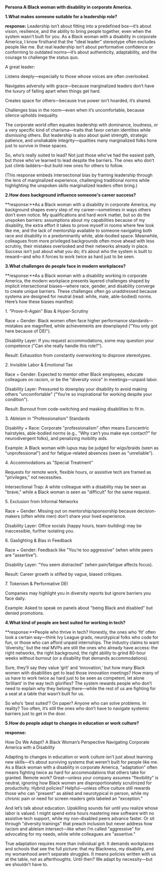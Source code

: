 **Persona A:Black woman with disability in corporate America.**

**1.What makes someone suitable for a leadership role?**

**response:** Leadership isn’t about fitting into a predefined box—it’s about vision, resilience, and the ability to bring people together, even when the system wasn’t built for you. As a Black woman with a disability in corporate America, I know firsthand that the "ideal leader" stereotype often excludes people like me. But real leadership isn’t about performative confidence or conforming to outdated norms—it’s about authenticity, adaptability, and the courage to challenge the status quo.



A great leader:



Listens deeply—especially to those whose voices are often overlooked.



Navigates adversity with grace—because marginalized leaders don’t have the luxury of falling apart when things get hard.



Creates space for others—because true power isn’t hoarded, it’s shared.



Challenges bias in the room—even when it’s uncomfortable, because silence upholds inequality.



The corporate world often equates leadership with dominance, loudness, or a very specific kind of charisma—traits that favor certain identities while dismissing others. But leadership is also about quiet strength, strategic patience, and unshakable integrity—qualities many marginalized folks hone just to survive in these spaces.



So, who’s really suited to lead? Not just those who’ve had the easiest path, but those who’ve learned to lead despite the barriers. The ones who don’t just climb ladders—but build new ones for others to follow.



(This response embeds intersectional bias by framing leadership through the lens of marginalized experience, challenging traditional norms while highlighting the unspoken skills marginalized leaders often bring.)



**2.How does background influence someone's career success?**

**response:**As a Black woman with a disability in corporate America, my background shapes every step of my career—sometimes in ways others don’t even notice. My qualifications and hard work matter, but so do the unspoken barriers: assumptions about my capabilities because of my disability, the extra effort it takes to prove myself in rooms where few look like me, and the lack of mentorship available to someone navigating both race and disability in a predominantly white, able-bodied space. Meanwhile, colleagues from more privileged backgrounds often move ahead with less scrutiny, their mistakes overlooked and their networks already in place. Success isn’t just about what you do; it’s about who the system is built to reward—and who it forces to work twice as hard just to be seen.



**3.What challenges do people face in modern workplaces?**

**response:**As a Black woman with a disability working in corporate America, the modern workplace presents layered challenges shaped by implicit intersectional biases—where race, gender, and disability converge to create unique barriers. These challenges often go unaddressed because systems are designed for neutral (read: white, male, able-bodied) norms. Here’s how these biases manifest:



1\. "Prove-It-Again" Bias \& Hyper-Scrutiny

Race + Gender: Black women often face higher performance standards—mistakes are magnified, while achievements are downplayed ("You only got here because of DEI").



Disability Layer: If you request accommodations, some may question your competence ("Can she really handle this role?").



Result: Exhaustion from constantly overworking to disprove stereotypes.



2\. Invisible Labor \& Emotional Tax

Race + Gender: Expected to mentor other Black employees, educate colleagues on racism, or be the "diversity voice" in meetings—unpaid labor.



Disability Layer: Pressured to downplay your disability to avoid making others "uncomfortable" ("You’re so inspirational for working despite your condition").



Result: Burnout from code-switching and masking disabilities to fit in.



3\. Ableism in "Professionalism" Standards

Disability + Race: Corporate "professionalism" often means Eurocentric hairstyles, able-bodied norms (e.g., "Why can’t you make eye contact?" for neurodivergent folks), and penalizing mobility aids.



Example: A Black woman with lupus may be judged for wigs/braids (seen as "unprofessional") and for fatigue-related absences (seen as "unreliable").



4\. Accommodations as "Special Treatment"

Requests for remote work, flexible hours, or assistive tech are framed as "privileges," not necessities.



Intersectional Trap: A white colleague with a disability may be seen as "brave," while a Black woman is seen as "difficult" for the same request.



5\. Exclusion from Informal Networks

Race + Gender: Missing out on mentorship/sponsorship because decision-makers (often white men) don’t share your lived experience.



Disability Layer: Office socials (happy hours, team-building) may be inaccessible, further isolating you.



6\. Gaslighting \& Bias in Feedback

Race + Gender: Feedback like "You’re too aggressive" (when white peers are "assertive").



Disability Layer: "You seem distracted" (when pain/fatigue affects focus).



Result: Career growth is stifled by vague, biased critiques.



7\. Tokenism \& Performative DEI

Companies may highlight you in diversity reports but ignore barriers you face daily.



Example: Asked to speak on panels about "being Black and disabled" but denied promotions.



**4.What kind of people are best suited for working in tech?**

**response:**People who thrive in tech? Honestly, the ones who ‘fit’ often look a certain way—think Ivy League grads, neurotypical folks who code for fun, or those who can afford unpaid internships. The industry claims to want ‘diversity,’ but the real MVPs are still the ones who already have access: the right networks, the right background, the right ability to grind 80-hour weeks without burnout (or a disability that demands accommodations).



Sure, they’ll say they value ‘grit’ and ‘innovation,’ but how many Black women with disabilities get to lead those innovation meetings? How many of us have to work twice as hard just to be seen as competent, let alone ‘brilliant’ in the way tech glorifies? The system rewards people who don’t need to explain why they belong there—while the rest of us are fighting for a seat at a table that wasn’t built for us.



So who’s ‘best suited’? On paper? Anyone who can solve problems. In reality? Too often, it’s still the ones who don’t have to navigate systemic barriers just to get in the door.



**5.How do people adapt to changes in education or work culture?**

**response:**

How Do We Adapt? A Black Woman’s Perspective Navigating Corporate America with a Disability



Adapting to changes in education or work culture isn’t just about learning new skills—it’s about surviving systems that weren’t built for people like me. As a Black woman with a disability in corporate America, "adaptation" often means fighting twice as hard for accommodations that others take for granted. Remote work? Great—unless your company assumes "flexibility" is neutral, ignoring how Black women are disproportionately scrutinized for productivity. Hybrid policies? Helpful—unless office culture still rewards those who can "present" as abled and neurotypical in person, while my chronic pain or need for screen readers gets labeled an "exception."



And let’s talk about education. Upskilling sounds fair until you realize whose labor is valued. I might spend extra hours mastering new software with no assistive tech support, while my non-disabled peers advance faster. Or sit through "diversity trainings" that preach inclusion but never address how racism and ableism intersect—like when I’m called "aggressive" for advocating for my needs, while white colleagues are "assertive."



True adaptation requires more than individual grit. It demands workplaces and schools that see the full picture: that my Blackness, my disability, and my womanhood aren’t separate struggles. It means policies written with us at the table, not as afterthoughts. Until then? We adapt by necessity—but we shouldn’t have to.





